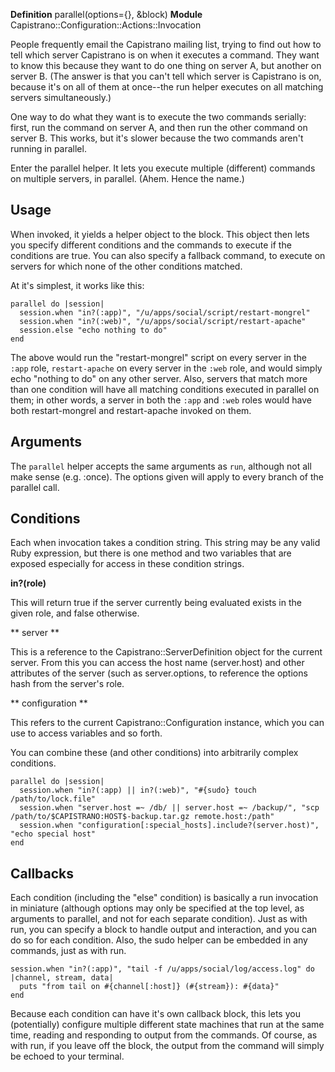 **Definition**
    parallel(options={}, &block)
**Module**
    Capistrano::Configuration::Actions::Invocation

People frequently email the Capistrano mailing list, trying to find out how to tell which server Capistrano is on when it executes a command. They want to know this because they want to do one thing on server A, but another on server B. (The answer is that you can't tell which server is Capistrano is on, because it's on all of them at once--the run helper executes on all matching servers simultaneously.)

One way to do what they want is to execute the two commands serially: first, run the command on server A, and then run the other command on server B. This works, but it's slower because the two commands aren't running in parallel.

Enter the parallel helper. It lets you execute multiple (different) commands on multiple servers, in parallel. (Ahem. Hence the name.) 

## Usage

When invoked, it yields a helper object to the block. This object then lets you specify different conditions and the commands to execute if the conditions are true. You can also specify a fallback command, to execute on servers for which none of the other conditions matched.

At it's simplest, it works like this: 

    parallel do |session|
      session.when "in?(:app)", "/u/apps/social/script/restart-mongrel"
      session.when "in?(:web)", "/u/apps/social/script/restart-apache"
      session.else "echo nothing to do"
    end

The above would run the "restart-mongrel" script on every server in the `:app` role, `restart-apache` on every server in the `:web` role, and would simply echo "nothing to do" on any other server. Also, servers that match more than one condition will have all matching conditions executed in parallel on them; in other words, a server in both the `:app` and `:web` roles would have both restart-mongrel and restart-apache invoked on them. 

## Arguments

The `parallel` helper accepts the same arguments as `run`, although not all make sense (e.g. :once). The options given will apply to every branch of the parallel call.

## Conditions

Each when invocation takes a condition string. This string may be any valid Ruby expression, but there is one method and two variables that are exposed especially for access in these condition strings.

**in?(role)**

This will return true if the server currently being evaluated exists in the given role, and false otherwise. 

** server **

This is a reference to the Capistrano::ServerDefinition object for the current server. From this you can access the host name (server.host) and other attributes of the server (such as server.options, to reference the options hash from the server's role. 

** configuration **

This refers to the current Capistrano::Configuration instance, which you can use to access variables and so forth. 

You can combine these (and other conditions) into arbitrarily complex conditions.

    parallel do |session|
      session.when "in?(:app) || in?(:web)", "#{sudo} touch /path/to/lock.file"
      session.when "server.host =~ /db/ || server.host =~ /backup/", "scp /path/to/$CAPISTRANO:HOST$-backup.tar.gz remote.host:/path"
      session.when "configuration[:special_hosts].include?(server.host)", "echo special host"
    end

## Callbacks

Each condition (including the "else" condition) is basically a run invocation in miniature (although options may only be specified at the top level, as arguments to parallel, and not for each separate condition). Just as with run, you can specify a block to handle output and interaction, and you can do so for each condition. Also, the sudo helper can be embedded in any commands, just as with run.

    session.when "in?(:app)", "tail -f /u/apps/social/log/access.log" do |channel, stream, data|
      puts "from tail on #{channel[:host]} (#{stream}): #{data}"
    end

Because each condition can have it's own callback block, this lets you (potentially) configure multiple different state machines that run at the same time, reading and responding to output from the commands. Of course, as with run, if you leave off the block, the output from the command will simply be echoed to your terminal. 